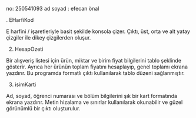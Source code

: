 no: 250541093
ad soyad : efecan önal

. EHarfiKod

E harfini / işaretleriyle basit şekilde konsola çizer.
Çıktı, üst, orta ve alt yatay çizgiler ile dikey çizgilerden oluşur.

2. HesapOzeti

Bir alışveriş listesi için ürün, miktar ve birim fiyat bilgilerini tablo şeklinde gösterir.
Ayrıca her ürünün toplam fiyatını hesaplayıp, genel toplamı ekrana yazdırır.
Bu programda formatlı çıktı kullanılarak tablo düzeni sağlanmıştır.

3. isimKarti

Ad, soyad, öğrenci numarası ve bölüm bilgilerini şık bir kart formatında ekrana yazdırır.
Metin hizalama ve sınırlar kullanılarak okunabilir ve güzel görünümlü bir çıktı oluşturulur.
